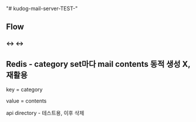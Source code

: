 "# kudog-mail-server-TEST-" 

## Flow

### <Scheduler> ↔ <Arrangement Agent> ↔ <Bulk sending>

## Redis - category set마다 mail contents 동적 생성 X, 재활용

key = category

value = contents 

api directory - 테스트용, 이후 삭제